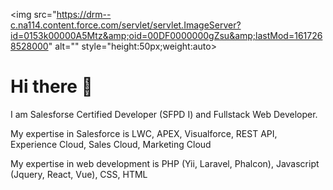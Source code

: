 <img src="https://drm--c.na114.content.force.com/servlet/servlet.ImageServer?id=0153k00000A5Mtz&amp;oid=00DF0000000gZsu&amp;lastMod=1617268528000" alt="" style="height:50px;weight:auto>

# Hi there 👋

I am Salesforse Certified Developer (SFPD I) and Fullstack Web Developer.

My expertise in Salesforce is LWC, APEX, Visualforce, REST API, Experience Cloud, Sales Cloud, Marketing Cloud

My expertise in web development is PHP (Yii, Laravel, Phalcon), Javascript (Jquery, React, Vue), CSS, HTML

